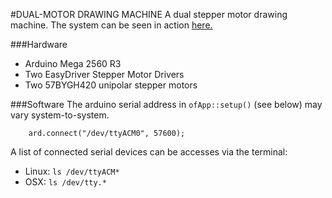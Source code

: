 #DUAL-MOTOR DRAWING MACHINE
A dual stepper motor drawing machine.
The system can be seen in action [here.](http://youtu.be/ItNGdXCSbFE)

###Hardware
- Arduino Mega 2560 R3
- Two EasyDriver Stepper Motor Drivers
- Two 57BYGH420 unipolar stepper motors

###Software
The arduino serial address in `ofApp::setup()` (see below) may vary system-to-system.
```
	ard.connect("/dev/ttyACM0", 57600);
```
A list of connected serial devices can be accesses via the terminal:
- Linux: `ls /dev/ttyACM*`
- OSX: `ls /dev/tty.*`

